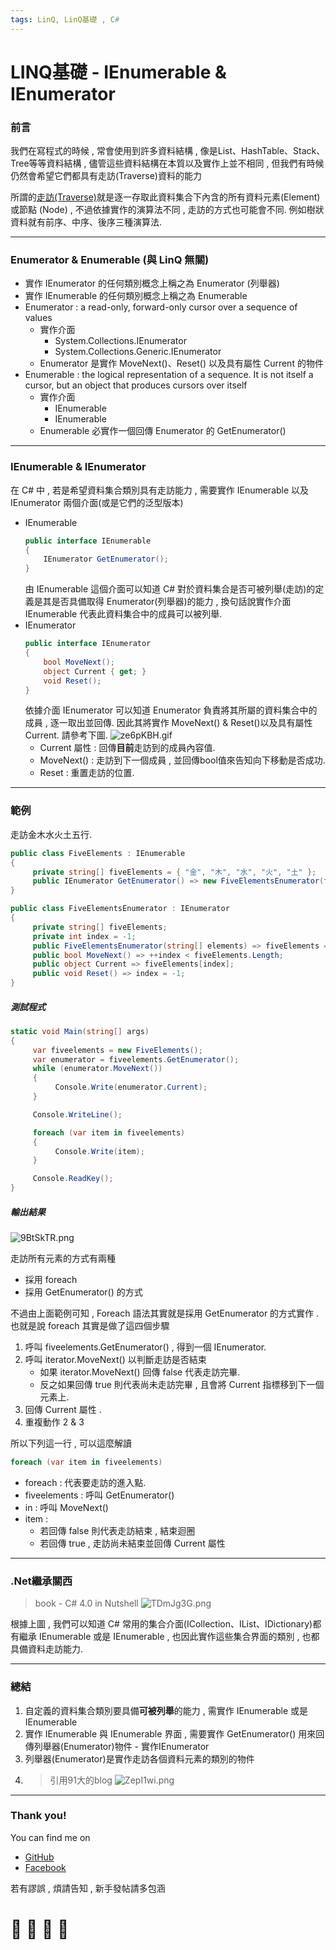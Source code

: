 ```yaml
---
tags: LinQ, LinQ基礎 , C#
---
```


# LINQ基礎 - IEnumerable & IEnumerator

### 前言
我們在寫程式的時候 , 常會使用到許多資料結構 , 像是List、HashTable、Stack、Tree等等資料結構 , 儘管這些資料結構在本質以及實作上並不相同 , 但我們有時候仍然會希望它們都具有走訪(Traverse)資料的能力

所謂的[走訪(Traverse)](https://www.quora.com/What-is-traversing)就是逐一存取此資料集合下內含的所有資料元素(Element)或節點 (Node) , 不過依據實作的演算法不同 , 走訪的方式也可能會不同. 例如樹狀資料就有前序、中序、後序三種演算法.

--- 

### Enumerator & Enumerable (與 LinQ 無關)
- 實作 IEnumerator 的任何類別概念上稱之為 Enumerator (列舉器)
- 實作 IEnumerable 的任何類別概念上稱之為 Enumerable
- Enumerator : a read-only, forward-only cursor over a sequence of values
    * 實作介面
        * System.Collections.IEnumerator
        * System.Collections.Generic.IEnumerator<T>
    * Enumerator 是實作 MoveNext()、Reset() 以及具有屬性 Current 的物件
- Enumerable : the logical representation of a sequence. It is not itself a cursor, but an object that produces cursors over itself
    * 實作介面
        * IEnumerable 
        * IEnumerable<T> 
    * Enumerable 必實作一個回傳 Enumerator 的 GetEnumerator() 
    
---

### IEnumerable & IEnumerator
在 C# 中 , 若是希望資料集合類別具有走訪能力 , 需要實作 IEnumerable 以及 IEnumerator 兩個介面(或是它們的泛型版本)

- IEnumerable
    ```C#
    public interface IEnumerable
    {
        IEnumerator GetEnumerator();
    }
    ```
    由 IEnumerable 這個介面可以知道 C# 對於資料集合是否可被列舉(走訪)的定義是其是否具備取得 Enumerator(列舉器)的能力 , 換句話說實作介面 IEnumerable 代表此資料集合中的成員可以被列舉.
- IEnumerator
    ```C#
    public interface IEnumerator
    {
        bool MoveNext();
        object Current { get; }
        void Reset();
    }
    ```
    依據介面 IEnumerator 可以知道 Enumerator 負責將其所屬的資料集合中的成員 , 逐一取出並回傳. 因此其將實作 MoveNext() & Reset()以及具有屬性 Current. 請參考下圖.
    ![ze6pKBH.gif](https://github.com/s0920832252/LinQ-Note/blob/master/Resources/ze6pKBH.gif?raw=true)       
    - Current 屬性 : 回傳**目前**走訪到的成員內容值.
    - MoveNext() : 走訪到下一個成員 , 並回傳bool值來告知向下移動是否成功. 
    - Reset : 重置走訪的位置.
---

### 範例

走訪金木水火土五行.

```C#
public class FiveElements : IEnumerable
{
     private string[] fiveElements = { "金", "木", "水", "火", "土" };
     public IEnumerator GetEnumerator() => new FiveElementsEnumerator(fiveElements);
}
```
```C#
public class FiveElementsEnumerator : IEnumerator
{
     private string[] fiveElements;
     private int index = -1;
     public FiveElementsEnumerator(string[] elements) => fiveElements = elements;
     public bool MoveNext() => ++index < fiveElements.Length;
     public object Current => fiveElements[index];
     public void Reset() => index = -1;
}
```
##### 測試程式
```C#
static void Main(string[] args)
{
     var fiveelements = new FiveElements();
     var enumerator = fiveelements.GetEnumerator();
     while (enumerator.MoveNext())
     {
          Console.Write(enumerator.Current);
     }

     Console.WriteLine();

     foreach (var item in fiveelements)
     {
          Console.Write(item);
     }

     Console.ReadKey();
}
```
##### 輸出結果
![9BtSkTR.png](https://github.com/s0920832252/LinQ-Note/blob/master/Resources/9BtSkTR.png?raw=true)

走訪所有元素的方式有兩種
* 採用 foreach
* 採用 GetEnumerator() 的方式

不過由上面範例可知 , Foreach 語法其實就是採用 GetEnumerator 的方式實作 . 也就是說 foreach 其實是做了這四個步驟
1. 呼叫 fiveelements.GetEnumerator() , 得到一個 IEnumerator.
2. 呼叫 iterator.MoveNext() 以判斷走訪是否結束
    - 如果 iterator.MoveNext() 回傳 false 代表走訪完畢. 
    - 反之如果回傳 true 則代表尚未走訪完畢 , 且會將 Current 指標移到下一個元素上.    
3. 回傳 Current 屬性 .
4. 重複動作 2 & 3

所以下列這一行 , 可以這麼解讀
```C#
foreach (var item in fiveelements)
```
- foreach : 代表要走訪的進入點.
- fiveelements : 呼叫 GetEnumerator()
- in : 呼叫 MoveNext()
- item :     
    - 若回傳 false 則代表走訪結束 , 結束迴圈
    - 若回傳 true , 走訪尚未結束並回傳 Current 屬性

---

### .Net繼承關西

>  book - C# 4.0 in Nutshell 
    ![TDmJg3G.png](https://github.com/s0920832252/LinQ-Note/blob/master/Resources/TDmJg3G.png?raw=true)

根據上圖 , 我們可以知道 C# 常用的集合介面(ICollection、IList、IDictionary)都有繼承 IEnumerable 或是 IEnumerable<T> , 也因此實作這些集合界面的類別 , 也都具備資料走訪能力.

---

### 總結
1. 自定義的資料集合類別要具備**可被列舉**的能力 , 需實作 IEnumerable 或是 IEnumerable<T>
2. 實作 IEnumerable 與 IEnumerable<T> 界面 , 需要實作 GetEnumerator() 用來回傳列舉器(Enumerator)物件 - 實作IEnumerator
3. 列舉器(Enumerator)是實作走訪各個資料元素的類別的物件
4. > 引用91大的blog
 ![ZepI1wi.png](https://github.com/s0920832252/LinQ-Note/blob/master/Resources/ZepI1wi.png?raw=true)









---

### Thank you! 

You can find me on

- [GitHub](https://github.com/s0920832252)
- [Facebook](https://www.facebook.com/fourtune.chen)

若有謬誤 , 煩請告知 , 新手發帖請多包涵

# :100: :muscle: :tada: :sheep: 

